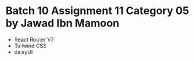 # Batch 10 Assignment 11 Category 05 by Jawad Ibn Mamoon

- React Router V7
- Tailwind CSS
- daisyUI